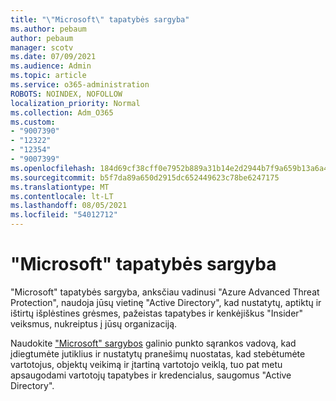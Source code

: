 ```yaml
---
title: "\"Microsoft\" tapatybės sargyba"
ms.author: pebaum
author: pebaum
manager: scotv
ms.date: 07/09/2021
ms.audience: Admin
ms.topic: article
ms.service: o365-administration
ROBOTS: NOINDEX, NOFOLLOW
localization_priority: Normal
ms.collection: Adm_O365
ms.custom:
- "9007390"
- "12322"
- "12354"
- "9007399"
ms.openlocfilehash: 184d69cf38cff0e7952b889a31b14e2d2944b7f9a659b13a6a417c0184557a36
ms.sourcegitcommit: b5f7da89a650d2915dc652449623c78be6247175
ms.translationtype: MT
ms.contentlocale: lt-LT
ms.lasthandoff: 08/05/2021
ms.locfileid: "54012712"
---
```

# <a name="microsoft-defender-for-identity"></a>"Microsoft" tapatybės sargyba

"Microsoft" tapatybės sargyba, anksčiau vadinusi "Azure Advanced Threat Protection", naudoja jūsų vietinę "Active Directory", kad nustatytų, aptiktų ir ištirtų išplėstines grėsmes, pažeistas tapatybes ir kenkėjiškus "Insider" veiksmus, nukreiptus į jūsų organizaciją. 

Naudokite ["Microsoft" sargybos](https://admin.microsoft.com/adminportal/home#/modernonboarding/defenderatpsetup) galinio punkto sąrankos vadovą, kad įdiegtumėte jutiklius ir nustatytų pranešimų nuostatas, kad stebėtumėte vartotojus, objektų veikimą ir įtartiną vartotojo veiklą, tuo pat metu apsaugodami vartotojų tapatybes ir kredencialus, saugomus "Active Directory".

